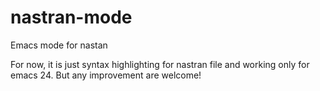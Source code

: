 # nastran-mode
Emacs mode for nastan

For now, it is just syntax highlighting for nastran file and working only for emacs 24.
But any improvement are welcome!
